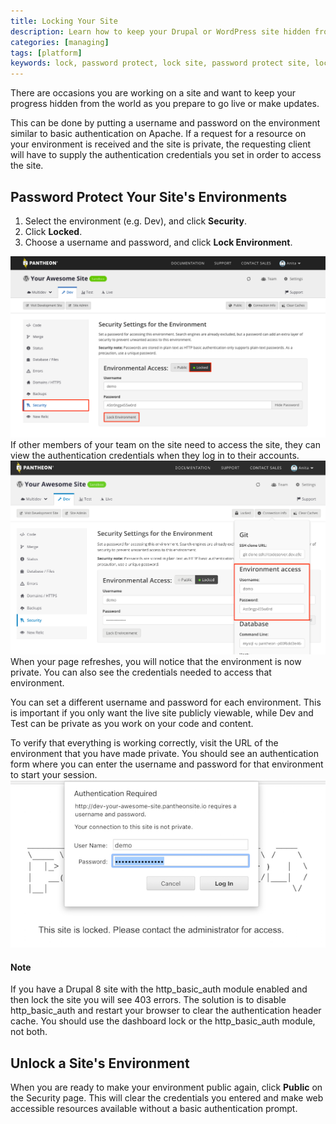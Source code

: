 ```yaml
---
title: Locking Your Site
description: Learn how to keep your Drupal or WordPress site hidden from the public for development or updates.
categories: [managing]
tags: [platform]
keywords: lock, password protect, lock site, password protect site, locked, lock environment, password protection, unlock a site, unlock an environment, remove password protection, htpasswd
---
```

There are occasions you are working on a site and want to keep your progress hidden from the world as you prepare to go live or make updates.



This can be done by putting a username and password on the environment similar to basic authentication on Apache. If a request for a resource on your environment is received and the site is private, the requesting client will have to supply the authentication credentials you set in order to access the site.

## Password Protect Your Site's Environments

1. Select the environment (e.g. Dev), and click **Security**.
2. Click **Locked**.
3. Choose a username and password, and click **Lock Environment**.

![Lock environment](/source/docs/assets/images/dashboard/lock-environment.png)
If other members of your team on the site need to access the site, they can view the authentication credentials when they log in to their accounts.
![Credentials](/source/docs/assets/images/dashboard/environment-access.png)
When your page refreshes, you will notice that the environment is now private. You can also see the credentials needed to access that environment.

You can set a different username and password for each environment. This is important if you only want the live site publicly viewable, while Dev and Test can be private as you work on your code and content.

To verify that everything is working correctly, visit the URL of the environment that you have made private. You should see an authentication form where you can enter the username and password for that environment to start your session.  
 ![Example of locked site](/source/docs/assets/images/auth-required.png)
 
 <div class="alert alert-info" role="alert">
<h4>Note</h4>
If you have a Drupal 8 site with the http_basic_auth module enabled and then lock the site you will see 403 errors. The solution is to disable http_basic_auth and restart your browser to clear the authentication header cache. You should use the dashboard lock or the http_basic_auth module, not both.</div>

## Unlock a Site's Environment

When you are ready to make your environment public again, click **Public** on the Security page. This will clear the credentials you entered and make web accessible resources available without a basic authentication prompt.
